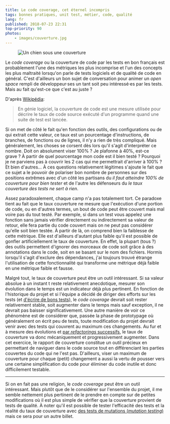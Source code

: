 ```yaml
---
title: Le code coverage, cet éternel incompris
tags: bonnes pratiques, unit test, métier, code, qualité
lang: fr
published: 2018-07-23 22:31
top-priority: 90
photos:
    - images/couverture.jpg
---
```


<figure class="object-center bordered">
    <img loading="lazy" src="/images/660x/couverture.jpg" alt="Un chien sous une couverture">
</figure>

Le *code coverage* ou la couverture de code par les tests en bon français est
probablement l'une des métriques les plus incomprise et l'un des concepts les
plus maltraité lorsqu'on parle de tests logiciels et de qualité de code en
général. C'est d'ailleurs un bon sujet de conversation pour animer un *open
space* rempli de développeur·ses un tant soit peu intéressé·es par les tests.
Mais au fait qu'est-ce que c'est au juste&nbsp;?

D'après [Wikipédia](https://fr.wikipedia.org/wiki/Couverture_de_code):

> En génie logiciel, la couverture de code est une mesure utilisée pour décrire
> le taux de code source exécuté d'un programme quand une suite de test est
> lancée.

Si on met de côté le fait qu'en fonction des outils, des configurations ou de
qui extrait cette valeur, ce taux est un pourcentage d'instructions, de
branches, de fonctions ou de lignes, il n'y a rien de très compliqué. Mais
généralement, les choses se corsent dès lors qu'il s'agit d'interpréter ce
nombre. Doit on absolument viser 100%&nbsp;? Je plafonne à 40%, est-ce
grave&nbsp;? À partir de quel pourcentage mon code est il bien testé&nbsp;?
Pourquoi je ne parviens pas à couvrir les 2 cas qui me permettrait d'arriver à
100%&nbsp;? Et bien d'autres… À ces questions relativement légitimes s'ajoute le
fait que ce sujet a le pouvoir de polariser bon nombre de personnes sur des
positions extrêmes avec d'un côté les partisans du *il faut atteindre 100% de
couverture pour bien tester* et de l'autre les défenseurs du *le taux couverture
des tests ne sert à rien*.

Assez paradoxalement, chaque camp n'a pas totalement tort. Ce paradoxe tient au
fait que le taux couverture ne mesure que l'exécution d'une portion de code, ou
en d'autres termes, un bout de code peut être couvert mais mal voire pas du tout
testé. Par exemple, si dans un test vous appelez une fonction sans jamais
vérifier directement ou indirectement sa valeur de retour, elle fera partie du
code couvert mais on ne peut pas considérer qu'elle soit bien testée. À partir
de là, on comprend bien la faiblesse de cette métrique. Elle est d'ailleurs
d'autant plus faible qu'il est possible de gonfler artificiellement le taux de
couverture. En effet, la plupart (tous&nbsp;?) des outils permettent d'ignorer
des morceaux de code soit grâce à des annotations dans le code, soit en se
basant sur le nom des fichiers. Hormis lorsqu'il s'agit d'exclure des
dépendances, j'ai toujours trouvé étrange l'utilisation de cette fonctionnalité
qui transforme une métrique déjà faible en une métrique faible et fausse.

Malgré tout, le taux de couverture peut être un outil intéressant. Si sa valeur
absolue à un instant t reste relativement anecdotique, mesurer son évolution
dans le temps est un indicateur déjà plus pertinent. En fonction de l'historique
du projet et si l'équipe a décidé de diriger des efforts sur les tests (et
[d'écrire de bons tests](/post/bon-test-unitaire-integration-fonctionnel/)), le
*code coverage* devrait soit rester relativement stable, soit augmenter dans le
temps mais sauf exception, il ne devrait pas baisser significativement. Une
autre manière de voir ce phénomène est de considérer que, passée la phase de
prototypage où généralement on écrit peu de tests, toute modification du projet
devrait venir avec des tests qui couvrent au maximum ces changements. Au fur et
à mesure des évolutions et [par *refactorings*
successifs](http://www.arolla.fr/blog/2018/06/quand-refactorer-et-pourquoi/), le
taux de couverture va donc mécaniquement et progressivement augmenter. Dans cet
exercice, le rapport de couverture constitue un outil précieux en permettant de
naviguer dans le code source tout en différenciant les parties couvertes du code
qui ne l'est pas. D'ailleurs, viser un maximum de couverture pour chaque (petit)
changement a aussi la vertu de pousser vers une certaine simplification du code
pour éliminer du code inutile et donc difficilement testable.

---

Si on en fait pas une religion, le *code coverage* peut être un outil
intéressant. Mais plutôt que de le considérer sur l'ensemble du projet, il me
semble nettement plus pertinent de le prendre en compte sur de petites
modifications où il est plus simple de vérifier que la couverture provient de
tests de qualité. À noter qu'il est possible de tester l'efficacité des tests et
la réalité du taux de couverture avec [des tests de mutations (*mutation
testing*)](https://en.wikipedia.org/wiki/Mutation_testing) mais ce sera pour un
autre billet.
